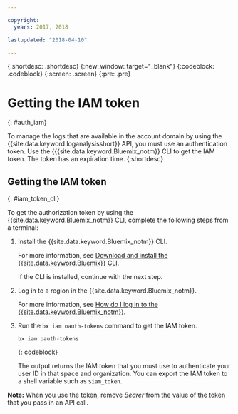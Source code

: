 ```yaml
---

copyright:
  years: 2017, 2018

lastupdated: "2018-04-10"

---
```



{:shortdesc: .shortdesc}
{:new_window: target="_blank"}
{:codeblock: .codeblock}
{:screen: .screen}
{:pre: .pre}


# Getting the IAM token
{: #auth_iam}

To manage the logs that are available in the account domain by using the {{site.data.keyword.loganalysisshort}} API, you must use an authentication token. Use the {{{site.data.keyword.Bluemix_notm}} CLI to get the IAM token. The token has an expiration time. 
{:shortdesc}


## Getting the IAM token
{: #iam_token_cli}

To get the authorization token by using the {{site.data.keyword.Bluemix_notm}} CLI, complete the following steps from a terminal:

1. Install the {{site.data.keyword.Bluemix_notm}} CLI.

   For more information, see [Download and install the {{site.data.keyword.Bluemix}} CLI](/docs/cli/reference/bluemix_cli/download_cli.html#download_install).
   
   If the CLI is installed, continue with the next step.
    
2. Log in to a region in the {{site.data.keyword.Bluemix_notm}}. 

    For more information, see [How do I log in to the {{site.data.keyword.Bluemix_notm}}](/docs/services/CloudLogAnalysis/qa/cli_qa.html#login).
	
3. Run the `bx iam oauth-tokens` command to get the IAM token.

    ```
	bx iam oauth-tokens
	```
	{: codeblock}
	
	The output returns the IAM token that you must use to authenticate your user ID in that space and organization. You can export the IAM token to a shell variable such as `$iam_token`.



**Note:** When you use the token, remove *Bearer* from the value of the token that you pass in an API call.

